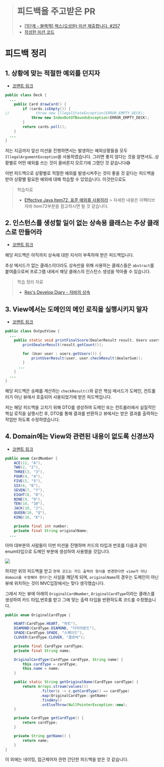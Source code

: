 
> # 피드백을 주고받은 PR
> - [[1단계 - 블랙잭] 렉스(오성원) 미션 제출합니다. #257](https://github.com/woowacourse/java-blackjack/pull/257)
> - [작성한 미션 코드](https://github.com/Seongwon97/java-blackjack/tree/step1)

# 피드백 정리
## 1. 상황에 맞는 적절한 예외를 던지자
- [코멘트 링크](https://github.com/woowacourse/java-blackjack/pull/257#discussion_r825255644)

```java
public class Deck {
  ...
    public Card drawCard() {
        if (cards.isEmpty()) {
//            throw new IllegalStateException(ERROR_EMPTY_DECK);
            throw new IndexOutOfBoundsException(ERROR_EMPTY_DECK);
        }
        return cards.poll();
    }
  ...
}
```
저는 지금까지 앞선 미션을 진행하면서는 발생하는 예외상황들을 모두 `IllegalArgumentException`을 사용하였습니다.
그러면 좋지 않다는 것을 알면서도..상황별로 어떤 예외를 쓰는 것이 올바른지 모르기에 그랬던 것 같습니다😅

이번 피드백으로 상황별로 적절한 예외를 발생시켜주는 것이 좋을 것 같다는 피드백을 받아 상황별 필요한 예외에 대해 학습할 수 있었습니다. 이것만으로도

> 학습자료
> - [Effective Java Item72. 표준 예외를 사용하라](https://jaehun2841.github.io/2019/03/10/effective-java-item72/#%ED%91%9C%EC%A4%80-%EC%98%88%EC%99%B8%EB%A5%BC-%EC%9E%AC%EC%82%AC%EC%9A%A9%ED%95%98%EB%9D%BC)
    > 자세한 내용은 이펙티브자바 Item72부분을 참고하시면 될 것 같습니다.

## 2. 인스턴스를 생성할 일이 없는 상속용 클래스는 추상 클래스로 만들어라
- [코멘트 링크](https://github.com/woowacourse/java-blackjack/pull/257#discussion_r825255742)

해당 피드백은 아직까지 상속에 대한 지식이 부족하여 받은 피드백입니다.

추상 메서드가 없는 클래스이더라도 상속만을 위해 사용하는 클래스들은 `abstract`를 붙여줌으로써
프로그램 내에서 해당 클래스의 인스턴스 생성을 막아줄 수 있습니다.

> 학습 정리 자료
> - [Rex's Develop Diary - 자바의 상속](https://seongwon97.github.io/posts/%EC%9E%90%EB%B0%94-%EC%83%81%EC%86%8D/)

## 3. View에서는 도메인의 메인 로직을 실행시키지 말자
- [코멘트 링크](https://github.com/woowacourse/java-blackjack/pull/257#discussion_r825258979)

```java
public class OutputView {
  ...
    public static void printFinalScore(DealerResult result, Users users, int dealerSum) {
        printDealerResult(result.getCount());

        for (User user : users.getUsers()) {
            printUserResult(user, user.checkResult(dealerSum));
        }
      ...
    }
  ...
}
```

해당 피드백은 승패를 계산하는 `checkResult()`와 같은 핵심 메서드가 도메인, 컨트롤러가 아닌 뷰에서 호출되어 사용되었기에 받은 피드백입니다.

저는 해당 피드백을 고치기 위해 DTO를 생성하여 도메인 또는 컨트롤러에서 실질적인 핵심 로직을 실행시킨 후, DTO를 통해 결과를 반환하고 뷰에서는
받은 결과를 출력하는 작업만 하도록 수정하였습니다.

## 4. Domain에는 View와 관련된 내용이 없도록 신경쓰자
- [코멘트 링크](https://github.com/woowacourse/java-blackjack/pull/257#discussion_r825259337)

```java
public enum CardNumber {
    ACE(11, "A"),
    TWO(2, "2"),
    THREE(3, "3"),
    FOUR(4, "4"),
    FIVE(5, "5"),
    SIX(6, "6"),
    SEVEN(7, "7"),
    EIGHT(8, "8"),
    NINE(9, "9"),
    TEN(10, "10"),
    JACK(10, "J"),
    QUEEN(10, "Q"),
    KING(10, "K");

    private final int number;
    private final String originalName;
  ...
```
아마 대부분의 사람들이 이번 미션을 진행하며 카드의 타입과 번호를 다음과 같이 enum타입으로 도메인 부분에 생성하여 사용했을 것입니다.

<img src="https://seongwon97.github.io/assets/img/2022-03-13-%ED%94%BC%EB%93%9C%EB%B0%B14.png">

하지만 위의 피드백을 받고 `현재 코드는 카드 출력의 형식을 변경한다면 view가 아닌 domain을 수정해야 한다!`는 사실을 꺠닫게 되며,
`originalName`의 경우는 도메인이 아닌 뷰에 위치하는 것이 MVC입장에서는 맞다 생각했습니다.

그래서 저는 뷰에 아래의 `OriginalCardNumber`, `OriginalCardType`이라는 클래스를 생성하여 카드 타입,번호를 받고 그에 맞는 출력 타입을 반환하도록 코드를 수정했습니다.

```java
public enum OriginalCardType {

    HEART(CardType.HEART, "하트"),
    DIAMOND(CardType.DIAMOND, "다이아몬드"),
    SPADE(CardType.SPADE, "스페이드"),
    CLOVER(CardType.CLOVER, "클로버");

    private final CardType cardType;
    private final String name;

    OriginalCardType(CardType cardType, String name) {
        this.cardType = cardType;
        this.name = name;
    }

    public static String getOriginalName(CardType cardType) {
        return Arrays.stream(values())
                .filter(c -> c.getCardType() == cardType)
                .map(OriginalCardType::getName)
                .findAny()
                .orElseThrow(NullPointerException::new);
    }

    private CardType getCardType() {
        return cardType;
    }

    private String getName() {
        return name;
    }
}
```

이 외에는 네이밍, 접근제어자 관련 간단한 피드백을 받은 것 같습니다.
